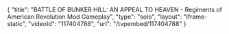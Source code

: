 {
    "title": "BATTLE OF BUNKER HILL: AN APPEAL TO HEAVEN - Regiments of American Revolution Mod Gameplay",
    "type": "solo",
    "layout": "iframe-static",
    "videoId": "117404788",
    "url": "\/tvpembed\/117404788"
}